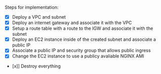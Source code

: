 Steps for implementation:

- [x] Deploy a VPC and subnet
- [x] Deploy an internet gateway and associate it with the VPC
- [x] Setup a route table with a route to the IGW and associate it with the subnet
- [x] Deploy an EC2 instance inside of the created subnet and associate a public IP
- [x] Associate a public IP and security group that allows public ingress
- [x] Change the EC2 instance to use a publicy avaliable NGINX AMI
- [x]] Destroy everything
